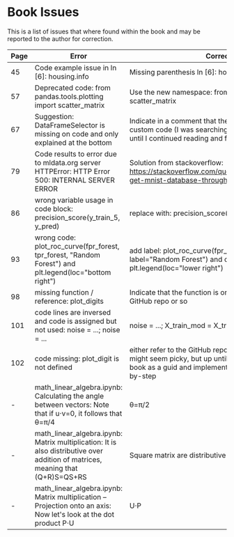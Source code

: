 Book Issues
==========================

This is a list of issues that where found within the book and may be reported to the author for correction.

Page | Error | Correction
---- | ----- | ----------
45 | Code example issue in ln [6]: housing.info | Missing parenthesis ln [6]: housing.info()
57 | Deprecated code: from pandas.tools.plotting import scatter_matrix | Use the new namespace: from pandas.plotting import scatter_matrix
67 | Suggestion: DataFrameSelector is missing on code and only explained at the bottom | Indicate in a comment that the DataFrameSelector is a custom code (I was searching 15 min for the package until I continued reading and found the code)
79 | Code results to error due to mldata.org server HTTPError: HTTP Error 500: INTERNAL SERVER ERROR | Solution from stackoverflow: https://stackoverflow.com/questions/43149272/cannot-get-mnist-database-through-anaconda-jupyter
86 | wrong variable usage in code block: precision_score(y\_train\_5, y\_pred) | replace with: precision_score(y\_train\_5, y\_train\_pred)
93 | wrong code: plot\_roc\_curve(fpr\_forest, tpr\_forest, "Random Forest") and plt.legend(loc="bottom right") | add label: plot\_roc\_curve(fpr\_forest, tpr\_forest, label="Random Forest") and change: plt.legend(loc="lower right")
98 | missing function / reference: plot_digits | Indicate that the function is only available within the GitHub repo or so
101 | code lines are inversed and code is assigned but not used: noise = ...; noise = ... | noise = ...; X\_train\_mod = X\_train + noise
102 | code missing: plot_digit is not defined | either refer to the GitHub repo or define the function; this might seem picky, but up until now I was able to use the book as a guid and implement the code on my own step-by-step
- | math_linear_algebra.ipynb: Calculating the angle between vectors: Note that if u⋅v=0, it follows that  θ=π/4 | θ=π/2
- | math_linear_algebra.ipynb: Matrix multiplication: It is also distributive over addition of matrices, meaning that (Q+R)S=QS+RS | Square matrix are distributive over addition
- | math_linear_algebra.ipynb: Matrix multiplication – Projection onto an axis: Now let's look at the dot product P⋅U | U⋅P